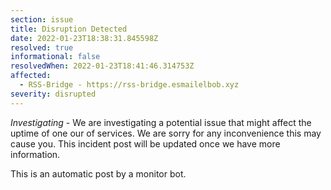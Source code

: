 ```yaml
---
section: issue
title: Disruption Detected
date: 2022-01-23T18:38:31.845598Z
resolved: true
informational: false
resolvedWhen: 2022-01-23T18:41:46.314753Z
affected:
  - RSS-Bridge - https://rss-bridge.esmailelbob.xyz
severity: disrupted
---
```

*Investigating* - We are investigating a potential issue that might affect the uptime of one our of services. We are sorry for any inconvenience this may cause you. This incident post will be updated once we have more information.

This is an automatic post by a monitor bot.
        